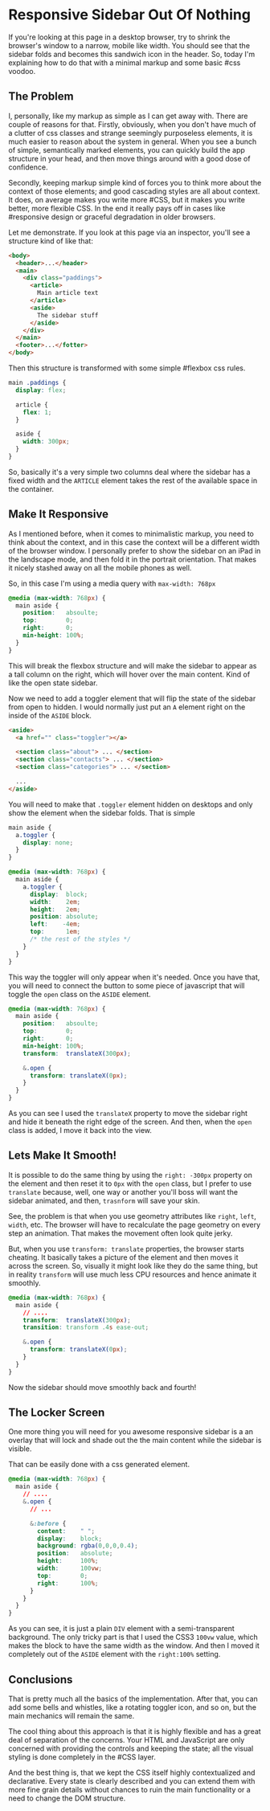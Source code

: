 # Responsive Sidebar Out Of Nothing

If you're looking at this page in a desktop browser, try to shrink the
browser's window to a narrow, mobile like width. You should see that
the sidebar folds and becomes this sandwich icon in the header. So,
today I'm explaining how to do that with a minimal markup and some
basic #css voodoo.

## The Problem

I, personally, like my markup as simple as I can get away with. There are
couple of reasons for that. Firstly, obviously, when you don't have much
of a clutter of css classes and strange seemingly purposeless elements,
it is much easier to reason about the system in general. When you see a
bunch of simple, semantically marked elements, you can quickly build the
app structure in your head, and then move things around with a good dose
of confidence.

Secondly, keeping markup simple kind of forces you to think more about
the context of those elements; and good cascading styles are all about
context. It does, on average makes you write more #CSS, but it makes
you write better, more flexible CSS. In the end it really pays off in
cases like #responsive design or graceful degradation in older browsers.

Let me demonstrate. If you look at this page via an inspector, you'll
see a structure kind of like that:

```html
<body>
  <header>...</header>
  <main>
    <div class="paddings">
      <article>
        Main article text
      </article>
      <aside>
        The sidebar stuff
      </aside>
    </div>
  </main>
  <footer>...</fotter>
</body>
```

Then this structure is transformed with some simple #flexbox css rules.

```css
main .paddings {
  display: flex;

  article {
    flex: 1;
  }

  aside {
    width: 300px;
  }
}
```

So, basically it's a very simple two columns deal where the sidebar has
a fixed width and the `ARTICLE` element takes the rest of the available
space in the container.

## Make It Responsive

As I mentioned before, when it comes to minimalistic markup, you need
to think about the context, and in this case the context will be a different
width of the browser window. I personally prefer to show the sidebar on
an iPad in the landscape mode, and then fold it in the portrait orientation.
That makes it nicely stashed away on all the mobile phones as well.

So, in this case I'm using a media query with `max-width: 768px`

```css
@media (max-width: 768px) {
  main aside {
    position:   absoulte;
    top:        0;
    right:      0;
    min-height: 100%;
  }
}
```

This will break the flexbox structure and will make the sidebar to appear
as a tall column on the right, which will hover over the main content. Kind
of like the open state sidebar.

Now we need to add a toggler element that will flip the state of the
sidebar from open to hidden. I would normally just put an `A` element
right on the inside of the `ASIDE` block.

```html
<aside>
  <a href="" class="toggler"></a>

  <section class="about"> ... </section>
  <section class="contacts"> ... </section>
  <section class="categories"> ... </section>

  ...
</aside>
```

You will need to make that `.toggler` element hidden on desktops and only
show the element when the sidebar folds. That is simple

```css
main aside {
  a.toggler {
    display: none;
  }
}

@media (max-width: 768px) {
  main aside {
    a.toggler {
      display:  block;
      width:    2em;
      height:   2em;
      position: absolute;
      left:    -4em;
      top:      1em;
      /* the rest of the styles */
    }
  }
}
```

This way the toggler will only appear when it's needed. Once you have that,
you will need to connect the button to some piece of javascript that will
toggle the `open` class on the `ASIDE` element.

```css
@media (max-width: 768px) {
  main aside {
    position:   absoulte;
    top:        0;
    right:      0;
    min-height: 100%;
    transform:  translateX(300px);

    &.open {
      transform: translateX(0px);
    }
  }
}
```

As you can see I used the `translateX` property to move the sidebar right
and hide it beneath the right edge of the screen. And then, when the `open`
class is added, I move it back into the view.

## Lets Make It Smooth!

It is possible to do the same thing by using the `right: -300px` property
on the element and then reset it to `0px` with the `open` class, but I
prefer to use `translate` because, well, one way or another you'll boss
will want the sidebar animated, and then, `trasnform` will save your skin.

See, the problem is that when you use geometry attributes like `right`, `left`,
`width`, etc. The browser will have to recalculate the page geometry on every
step an animation. That makes the movement often look quite jerky.

But, when you use `transform: translate` properties, the browser starts cheating.
It basically takes a picture of the element and then moves it across the screen.
So, visually it might look like they do the same thing, but in reality `transform`
will use much less CPU resources and hence animate it smoothly.

```css
@media (max-width: 768px) {
  main aside {
    // ....
    transform:  translateX(300px);
    transition: transform .4s ease-out;

    &.open {
      transform: translateX(0px);
    }
  }
}
```

Now the sidebar should move smoothly back and fourth!

## The Locker Screen

One more thing you will need for you awesome responsive sidebar is a an
overlay that will lock and shade out the the main content while the
sidebar is visible.

That can be easily done with a css generated element.

```css
@media (max-width: 768px) {
  main aside {
    // ....
    &.open {
      // ...

      &:before {
        content:    " ";
        display:    block;
        background: rgba(0,0,0,0.4);
        position:   absolute;
        height:     100%;
        width:      100vw;
        top:        0;
        right:      100%;
      }
    }
  }
}
```

As you can see, it is just a plain `DIV` element with a semi-transparent background.
The only tricky part is that I used the CSS3 `100vw` value, which makes the block
to have the same width as the window. And then I moved it completely out of the `ASIDE`
element with the `right:100%` setting.

## Conclusions

That is pretty much all the basics of the implementation. After that, you can add
some bells and whistles, like a rotating toggler icon, and so on, but the main mechanics
will remain the same.

The cool thing about this approach is that it is highly flexible and has a great deal
of separation of the concerns. Your HTML and JavaScript are only concerned with providing
the controls and keeping the state; all the visual styling is done completely in the #CSS
layer.

And the best thing is, that we kept the CSS itself highly contextualized and declarative.
Every state is clearly described and you can extend them with more fine grain details
without chances to ruin the main functionality or a need to change the DOM structure.
